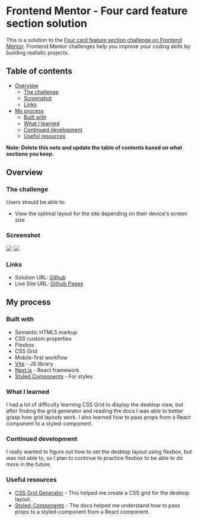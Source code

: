 # Frontend Mentor - Four card feature section solution

This is a solution to the [Four card feature section challenge on Frontend Mentor](https://www.frontendmentor.io/challenges/four-card-feature-section-weK1eFYK). Frontend Mentor challenges help you improve your coding skills by building realistic projects.

## Table of contents

- [Overview](#overview)
  - [The challenge](#the-challenge)
  - [Screenshot](#screenshot)
  - [Links](#links)
- [My process](#my-process)
  - [Built with](#built-with)
  - [What I learned](#what-i-learned)
  - [Continued development](#continued-development)
  - [Useful resources](#useful-resources)

**Note: Delete this note and update the table of contents based on what sections you keep.**

## Overview

### The challenge

Users should be able to:

- View the optimal layout for the site depending on their device's screen size

### Screenshot

![](./four-card-mobile.jpg)
![](./four-card-desktop.jpg)

### Links

- Solution URL: [Github](https://github.com/Saekit/FM-Four-Card-Feature-Section)
- Live Site URL: [Github Pages](https://your-live-site-url.com)

## My process

### Built with

- Semantic HTML5 markup
- CSS custom properties
- Flexbox
- CSS Grid
- Mobile-first workflow
- [Vite](https://vitejs.dev/guide/) - JS library
- [Next.js](https://nextjs.org/) - React framework
- [Styled Components](https://styled-components.com/) - For styles

### What I learned

I had a lot of difficulty learning CSS Grid to display the desktop view, but after finding the grid generator and reading the docs I was able to better grasp how grid layouts work. I also learned how to pass props from a React component to a styled-component.

### Continued development

I really wanted to figure out how to set the desktop layout using flexbox, but was not able to, so I plan to continue to practice flexbox to be able to do more in the future.

### Useful resources

- [CSS Grid Generator](https://cssgridgenerator.io/) - This helped me create a CSS grid for the desktop layout.
- [Styled-Components](https://styled-components.com/docs/basics#passed-props) - The docs helped me understand how to pass props to a styled-component from a React component.
